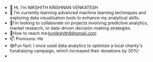 - 👋 Hi, I’m NIKSHITH KRISHNAN VENKATESH
- 👀 I’m currently learning advanced machine learning techniques and exploring data visualization tools to enhance my analytical skills.
- 🌱I’m looking to collaborate on projects involving predictive analytics, market research, or data-driven decision-making strategies.
- 💞️How to reach me:kvnikshith8@gmail.com
- 📫 Pronouns: He
- 😄Fun fact: I once used data analytics to optimize a local charity's fundraising campaign, which increased their donations by 30%!
- 

<!---
nikshith49/nikshith49 is a ✨ special ✨ repository because its `README.md` (this file) appears on your GitHub profile.
You can click the Preview link to take a look at your changes.
--->
